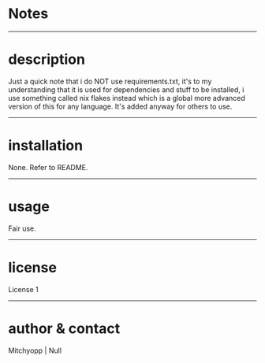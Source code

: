 
# Notes

---

# description
Just a quick note that i do NOT use requirements.txt, it's to my understanding that it is used for dependencies and stuff to be installed, i use something called nix flakes instead which is a global more advanced version of this for any language. It's added anyway for others to use.

---

# installation
None. Refer to README.

---

# usage
Fair use.

---

# license
License 1

---

# author & contact
Mitchyopp | Null